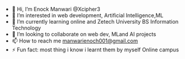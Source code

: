 - 👋 Hi, I’m Enock Manwari @Xcipher3
- 👀 I’m interested in web development, Artificial Intelligence,ML
- 🌱 I’m currently learning online and  Zetech University BS Information Technology 
- 💞️ I’m looking to collaborate on web dev, MLand AI projects
- 📫 How to reach me manwarienoch001@gmail.com
- ⚡ Fun fact:  most thing i know i learnt them by myself Online campus  

<!---
Xcipher3/Xcipher3 is a ✨ special ✨ repository because its `README.md` (this file) appears on your GitHub profile.
You can click the Preview link to take a look at your changes.
--->
